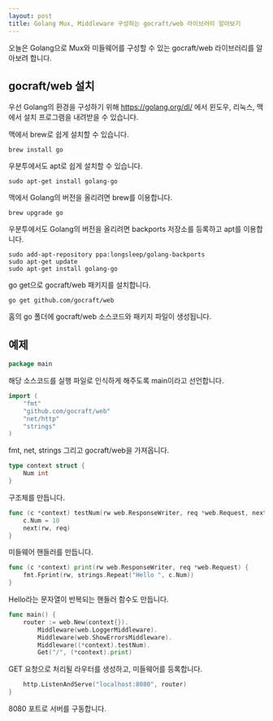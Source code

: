 ```yaml
---
layout: post
title: Golang Mux, Middleware 구성하는 gocraft/web 라이브러리 알아보기
---
```


오늘은 Golang으로 Mux와 미들웨어를 구성할 수 있는 gocraft/web 라이브러리를 알아보려 합니다.

## gocraft/web 설치

우선 Golang의 환경을 구성하기 위해 https://golang.org/dl/ 에서 윈도우, 리눅스, 맥에서 설치 프로그램을 내려받을 수 있습니다.

맥에서 brew로 쉽게 설치할 수 있습니다.

```
brew install go
```

우분투에서도 apt로 쉽게 설치할 수 있습니다.

```
sudo apt-get install golang-go
```

맥에서 Golang의 버전을 올리려면 brew를 이용합니다.

```
brew upgrade go
```

우분투에서도 Golang의 버전을 올리려면 backports 저장소를 등록하고 apt를 이용합니다.

```
sudo add-apt-repository ppa:longsleep/golang-backports
sudo apt-get update
sudo apt-get install golang-go
```

go get으로 gocraft/web 패키지를 설치합니다.

```
go get github.com/gocraft/web
```

홈의 go 폴더에 gocraft/web 소스코드와 패키지 파일이 생성됩니다.

## 예제

```go
package main
```

해당 소스코드를 실행 파일로 인식하게 해주도록 main이라고 선언합니다.

```go
import (
	"fmt"
	"github.com/gocraft/web"
	"net/http"
	"strings"
)
```

fmt, net, strings 그리고 gocraft/web을 가져옵니다.

```go
type context struct {
	Num int
}
```

구조체를 만듭니다.

```go
func (c *context) testNum(rw web.ResponseWriter, req *web.Request, next web.NextMiddlewareFunc) {
	c.Num = 10
	next(rw, req)
}
```

미들웨어 핸들러를 만듭니다.

```go
func (c *context) print(rw web.ResponseWriter, req *web.Request) {
	fmt.Fprint(rw, strings.Repeat("Hello ", c.Num))
}
```

Hello라는 문자열이 반복되는 핸들러 함수도 만듭니다.

```go
func main() {
	router := web.New(context{}).
		Middleware(web.LoggerMiddleware).
		Middleware(web.ShowErrorsMiddleware).
		Middleware((*context).testNum).
		Get("/", (*context).print)
```

GET 요청으로 처리될 라우터를 생성하고, 미들웨어를 등록합니다.

```go
	http.ListenAndServe("localhost:8080", router)
}

```

8080 포트로 서버를 구동합니다.